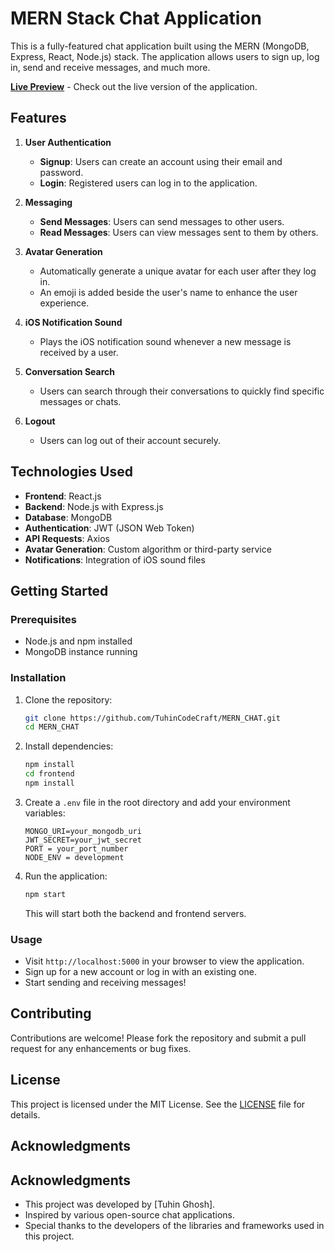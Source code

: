 # MERN Stack Chat Application

This is a fully-featured chat application built using the MERN (MongoDB, Express, React, Node.js) stack. The application allows users to sign up, log in, send and receive messages, and much more.

**[Live Preview](https://mern-chat-app-k2nz.onrender.com/)** - Check out the live version of the application.

## Features

1. **User Authentication**
   - **Signup**: Users can create an account using their email and password.
   - **Login**: Registered users can log in to the application.

2. **Messaging**
   - **Send Messages**: Users can send messages to other users.
   - **Read Messages**: Users can view messages sent to them by others.

3. **Avatar Generation**
   - Automatically generate a unique avatar for each user after they log in.
   - An emoji is added beside the user's name to enhance the user experience.

4. **iOS Notification Sound**
   - Plays the iOS notification sound whenever a new message is received by a user.

5. **Conversation Search**
   - Users can search through their conversations to quickly find specific messages or chats.

6. **Logout**
   - Users can log out of their account securely.

## Technologies Used

- **Frontend**: React.js
- **Backend**: Node.js with Express.js
- **Database**: MongoDB
- **Authentication**: JWT (JSON Web Token)
- **API Requests**: Axios
- **Avatar Generation**: Custom algorithm or third-party service
- **Notifications**: Integration of iOS sound files

## Getting Started

### Prerequisites

- Node.js and npm installed
- MongoDB instance running

### Installation

1. Clone the repository:

    ```bash
    git clone https://github.com/TuhinCodeCraft/MERN_CHAT.git
    cd MERN_CHAT
    ```

2. Install dependencies:

    ```bash
    npm install
    cd frontend
    npm install
    ```

3. Create a `.env` file in the root directory and add your environment variables:

    ```plaintext
    MONGO_URI=your_mongodb_uri
    JWT_SECRET=your_jwt_secret
    PORT = your_port_number
    NODE_ENV = development
    ```

4. Run the application:

    ```bash
    npm start
    ```

   This will start both the backend and frontend servers.

### Usage

- Visit `http://localhost:5000` in your browser to view the application.
- Sign up for a new account or log in with an existing one.
- Start sending and receiving messages!

## Contributing

Contributions are welcome! Please fork the repository and submit a pull request for any enhancements or bug fixes.

## License

This project is licensed under the MIT License. See the [LICENSE](LICENSE) file for details.

## Acknowledgments

## Acknowledgments

- This project was developed by [Tuhin Ghosh].
- Inspired by various open-source chat applications.
- Special thanks to the developers of the libraries and frameworks used in this project.
